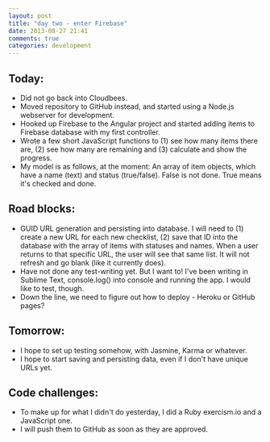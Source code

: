 ```yaml
---
layout: post
title: "day two - enter Firebase"
date: 2013-08-27 21:41
comments: true
categories: development
---
```


## Today:
- Did not go back into Cloudbees.
- Moved repository to GitHub instead, and started using a Node.js webserver for development.
- Hooked up Firebase to the Angular project and started adding items to Firebase database with my first controller.
- Wrote a few short JavaScript functions to (1) see how many items there are, (2) see how many are remaining and (3) calculate and show the progress.
- My model is as follows, at the moment: An array of item objects, which have a name (text) and status (true/false). False is not done. True means it's checked and done.

## Road blocks:
- GUID URL generation and persisting into database. I will need to (1) create a new URL for each new checklist, (2) save that ID into the database with the array of items with statuses and names. When a user returns to that specific URL, the user will see that same list. It will not refresh and go blank (like it currently does).
- Have not done any test-writing yet. But I want to! I've been writing in Sublime Text, console.log() into console and running the app. I would like to test, though.
- Down the line, we need to figure out how to deploy - Heroku or GitHub pages?

## Tomorrow:
- I hope to set up testing somehow, with Jasmine, Karma or whatever.
- I hope to start saving and persisting data, even if I don't have unique URLs yet.

## Code challenges:
- To make up for what I didn't do yesterday, I did a Ruby exercism.io and a JavaScript one.
- I will push them to GitHub as soon as they are approved.

